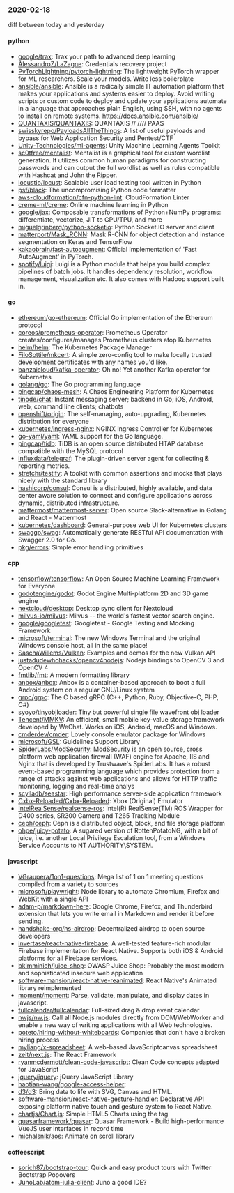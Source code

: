 ### 2020-02-18
diff between today and yesterday

#### python
* [google/trax](https://github.com/google/trax): Trax  your path to advanced deep learning
* [AlessandroZ/LaZagne](https://github.com/AlessandroZ/LaZagne): Credentials recovery project
* [PyTorchLightning/pytorch-lightning](https://github.com/PyTorchLightning/pytorch-lightning): The lightweight PyTorch wrapper for ML researchers. Scale your models. Write less boilerplate
* [ansible/ansible](https://github.com/ansible/ansible): Ansible is a radically simple IT automation platform that makes your applications and systems easier to deploy. Avoid writing scripts or custom code to deploy and update your applications  automate in a language that approaches plain English, using SSH, with no agents to install on remote systems. https://docs.ansible.com/ansible/
* [QUANTAXIS/QUANTAXIS](https://github.com/QUANTAXIS/QUANTAXIS): QUANTAXIS   // //// PAAS
* [swisskyrepo/PayloadsAllTheThings](https://github.com/swisskyrepo/PayloadsAllTheThings): A list of useful payloads and bypass for Web Application Security and Pentest/CTF
* [Unity-Technologies/ml-agents](https://github.com/Unity-Technologies/ml-agents): Unity Machine Learning Agents Toolkit
* [sc0tfree/mentalist](https://github.com/sc0tfree/mentalist): Mentalist is a graphical tool for custom wordlist generation. It utilizes common human paradigms for constructing passwords and can output the full wordlist as well as rules compatible with Hashcat and John the Ripper.
* [locustio/locust](https://github.com/locustio/locust): Scalable user load testing tool written in Python
* [psf/black](https://github.com/psf/black): The uncompromising Python code formatter
* [aws-cloudformation/cfn-python-lint](https://github.com/aws-cloudformation/cfn-python-lint): CloudFormation Linter
* [creme-ml/creme](https://github.com/creme-ml/creme):  Online machine learning in Python
* [google/jax](https://github.com/google/jax): Composable transformations of Python+NumPy programs: differentiate, vectorize, JIT to GPU/TPU, and more
* [miguelgrinberg/python-socketio](https://github.com/miguelgrinberg/python-socketio): Python Socket.IO server and client
* [matterport/Mask_RCNN](https://github.com/matterport/Mask_RCNN): Mask R-CNN for object detection and instance segmentation on Keras and TensorFlow
* [kakaobrain/fast-autoaugment](https://github.com/kakaobrain/fast-autoaugment): Official Implementation of 'Fast AutoAugment' in PyTorch.
* [spotify/luigi](https://github.com/spotify/luigi): Luigi is a Python module that helps you build complex pipelines of batch jobs. It handles dependency resolution, workflow management, visualization etc. It also comes with Hadoop support built in.

#### go
* [ethereum/go-ethereum](https://github.com/ethereum/go-ethereum): Official Go implementation of the Ethereum protocol
* [coreos/prometheus-operator](https://github.com/coreos/prometheus-operator): Prometheus Operator creates/configures/manages Prometheus clusters atop Kubernetes
* [helm/helm](https://github.com/helm/helm): The Kubernetes Package Manager
* [FiloSottile/mkcert](https://github.com/FiloSottile/mkcert): A simple zero-config tool to make locally trusted development certificates with any names you'd like.
* [banzaicloud/kafka-operator](https://github.com/banzaicloud/kafka-operator): Oh no! Yet another Kafka operator for Kubernetes
* [golang/go](https://github.com/golang/go): The Go programming language
* [pingcap/chaos-mesh](https://github.com/pingcap/chaos-mesh): A Chaos Engineering Platform for Kubernetes
* [tinode/chat](https://github.com/tinode/chat): Instant messaging server; backend in Go; iOS, Android, web, command line clients; chatbots
* [openshift/origin](https://github.com/openshift/origin): The self-managing, auto-upgrading, Kubernetes distribution for everyone
* [kubernetes/ingress-nginx](https://github.com/kubernetes/ingress-nginx): NGINX Ingress Controller for Kubernetes
* [go-yaml/yaml](https://github.com/go-yaml/yaml): YAML support for the Go language.
* [pingcap/tidb](https://github.com/pingcap/tidb): TiDB is an open source distributed HTAP database compatible with the MySQL protocol
* [influxdata/telegraf](https://github.com/influxdata/telegraf): The plugin-driven server agent for collecting & reporting metrics.
* [stretchr/testify](https://github.com/stretchr/testify): A toolkit with common assertions and mocks that plays nicely with the standard library
* [hashicorp/consul](https://github.com/hashicorp/consul): Consul is a distributed, highly available, and data center aware solution to connect and configure applications across dynamic, distributed infrastructure.
* [mattermost/mattermost-server](https://github.com/mattermost/mattermost-server): Open source Slack-alternative in Golang and React - Mattermost
* [kubernetes/dashboard](https://github.com/kubernetes/dashboard): General-purpose web UI for Kubernetes clusters
* [swaggo/swag](https://github.com/swaggo/swag): Automatically generate RESTful API documentation with Swagger 2.0 for Go.
* [pkg/errors](https://github.com/pkg/errors): Simple error handling primitives

#### cpp
* [tensorflow/tensorflow](https://github.com/tensorflow/tensorflow): An Open Source Machine Learning Framework for Everyone
* [godotengine/godot](https://github.com/godotengine/godot): Godot Engine  Multi-platform 2D and 3D game engine
* [nextcloud/desktop](https://github.com/nextcloud/desktop):  Desktop sync client for Nextcloud
* [milvus-io/milvus](https://github.com/milvus-io/milvus): Milvus -- the world's fastest vector search engine.
* [google/googletest](https://github.com/google/googletest): Googletest - Google Testing and Mocking Framework
* [microsoft/terminal](https://github.com/microsoft/terminal): The new Windows Terminal and the original Windows console host, all in the same place!
* [SaschaWillems/Vulkan](https://github.com/SaschaWillems/Vulkan): Examples and demos for the new Vulkan API
* [justadudewhohacks/opencv4nodejs](https://github.com/justadudewhohacks/opencv4nodejs): Nodejs bindings to OpenCV 3 and OpenCV 4
* [fmtlib/fmt](https://github.com/fmtlib/fmt): A modern formatting library
* [anbox/anbox](https://github.com/anbox/anbox): Anbox is a container-based approach to boot a full Android system on a regular GNU/Linux system
* [grpc/grpc](https://github.com/grpc/grpc): The C based gRPC (C++, Python, Ruby, Objective-C, PHP, C#)
* [syoyo/tinyobjloader](https://github.com/syoyo/tinyobjloader): Tiny but powerful single file wavefront obj loader
* [Tencent/MMKV](https://github.com/Tencent/MMKV): An efficient, small mobile key-value storage framework developed by WeChat. Works on iOS, Android, macOS and Windows.
* [cmderdev/cmder](https://github.com/cmderdev/cmder): Lovely console emulator package for Windows
* [microsoft/GSL](https://github.com/microsoft/GSL): Guidelines Support Library
* [SpiderLabs/ModSecurity](https://github.com/SpiderLabs/ModSecurity): ModSecurity is an open source, cross platform web application firewall (WAF) engine for Apache, IIS and Nginx that is developed by Trustwave's SpiderLabs. It has a robust event-based programming language which provides protection from a range of attacks against web applications and allows for HTTP traffic monitoring, logging and real-time analys
* [scylladb/seastar](https://github.com/scylladb/seastar): High performance server-side application framework
* [Cxbx-Reloaded/Cxbx-Reloaded](https://github.com/Cxbx-Reloaded/Cxbx-Reloaded): Xbox (Original) Emulator
* [IntelRealSense/realsense-ros](https://github.com/IntelRealSense/realsense-ros): Intel(R) RealSense(TM) ROS Wrapper for D400 series, SR300 Camera and T265 Tracking Module
* [ceph/ceph](https://github.com/ceph/ceph): Ceph is a distributed object, block, and file storage platform
* [ohpe/juicy-potato](https://github.com/ohpe/juicy-potato): A sugared version of RottenPotatoNG, with a bit of juice, i.e. another Local Privilege Escalation tool, from a Windows Service Accounts to NT AUTHORITY\SYSTEM.

#### javascript
* [VGraupera/1on1-questions](https://github.com/VGraupera/1on1-questions): Mega list of 1 on 1 meeting questions compiled from a variety to sources
* [microsoft/playwright](https://github.com/microsoft/playwright): Node library to automate Chromium, Firefox and WebKit with a single API
* [adam-p/markdown-here](https://github.com/adam-p/markdown-here): Google Chrome, Firefox, and Thunderbird extension that lets you write email in Markdown and render it before sending.
* [handshake-org/hs-airdrop](https://github.com/handshake-org/hs-airdrop): Decentralized airdrop to open source developers
* [invertase/react-native-firebase](https://github.com/invertase/react-native-firebase):  A well-tested feature-rich modular Firebase implementation for React Native. Supports both iOS & Android platforms for all Firebase services.
* [bkimminich/juice-shop](https://github.com/bkimminich/juice-shop): OWASP Juice Shop: Probably the most modern and sophisticated insecure web application
* [software-mansion/react-native-reanimated](https://github.com/software-mansion/react-native-reanimated): React Native's Animated library reimplemented
* [moment/moment](https://github.com/moment/moment): Parse, validate, manipulate, and display dates in javascript.
* [fullcalendar/fullcalendar](https://github.com/fullcalendar/fullcalendar): Full-sized drag & drop event calendar
* [nwjs/nw.js](https://github.com/nwjs/nw.js): Call all Node.js modules directly from DOM/WebWorker and enable a new way of writing applications with all Web technologies.
* [poteto/hiring-without-whiteboards](https://github.com/poteto/hiring-without-whiteboards):  Companies that don't have a broken hiring process
* [myliang/x-spreadsheet](https://github.com/myliang/x-spreadsheet): A web-based JavaScriptcanvas spreadsheet
* [zeit/next.js](https://github.com/zeit/next.js): The React Framework
* [ryanmcdermott/clean-code-javascript](https://github.com/ryanmcdermott/clean-code-javascript):  Clean Code concepts adapted for JavaScript
* [jquery/jquery](https://github.com/jquery/jquery): jQuery JavaScript Library
* [haotian-wang/google-access-helper](https://github.com/haotian-wang/google-access-helper): 
* [d3/d3](https://github.com/d3/d3): Bring data to life with SVG, Canvas and HTML. 
* [software-mansion/react-native-gesture-handler](https://github.com/software-mansion/react-native-gesture-handler): Declarative API exposing platform native touch and gesture system to React Native.
* [chartjs/Chart.js](https://github.com/chartjs/Chart.js): Simple HTML5 Charts using the <canvas> tag
* [quasarframework/quasar](https://github.com/quasarframework/quasar): Quasar Framework - Build high-performance VueJS user interfaces in record time
* [michalsnik/aos](https://github.com/michalsnik/aos): Animate on scroll library

#### coffeescript
* [sorich87/bootstrap-tour](https://github.com/sorich87/bootstrap-tour): Quick and easy product tours with Twitter Bootstrap Popovers
* [JunoLab/atom-julia-client](https://github.com/JunoLab/atom-julia-client): Juno a good IDE?
